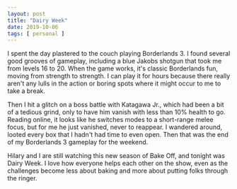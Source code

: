 ```yaml
---
layout: post
title: "Dairy Week"
date: 2019-10-06
tags: [ personal ]
---
```


I spent the day plastered to the couch playing Borderlands 3. I found several good grooves of gameplay, including a blue
Jakobs shotgun that took me from levels 16 to 20. When the game works, it's classic Borderlands fun, moving from
strength to strength. I can play it for hours because there really aren't any lulls in the action or boring spots where
it might occur to me to take a break.

Then I hit a glitch on a boss battle with Katagawa Jr., which had been a bit of a tedious grind, only to have him vanish
with less than 10% health to go. Reading online, it looks like he switches modes to a short-range melee focus, but for
me he just vanished, never to reappear. I wandered around, looted every box that I hadn't had time to even open. Then
that was the end of my Borderlands 3 gameplay for the weekend.

Hilary and I are still watching this new season of Bake Off, and tonight was Dairy Week. I love how everyone helps each
other on the show, even as the challenges become less about baking and more about putting folks through the ringer.

